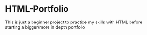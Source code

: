 # HTML-Portfolio
This is just a beginner project to practice my skills with HTML before starting a bigger/more in depth portfolio
